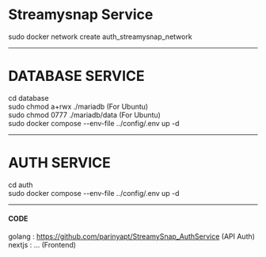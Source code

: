 <b><h1>Streamysnap Service</h1></b>
sudo docker network create auth_streamysnap_network <br />
<hr />

<b><h1>DATABASE SERVICE</h1></b>
cd database <br />
sudo chmod a+rwx ./mariadb  (For Ubuntu) <br />
sudo chmod 0777 ./mariadb/data (For Ubuntu) <br />
sudo docker compose --env-file ../config/.env up -d <br />
<hr />

<b><h1>AUTH SERVICE</h1></b>
cd auth <br />
sudo docker compose --env-file ../config/.env up -d <br />
<hr />

<b><h4>CODE</h4></b>
golang : https://github.com/parinyapt/StreamySnap_AuthService (API Auth) <br />
nextjs : ... (Frontend) <br />